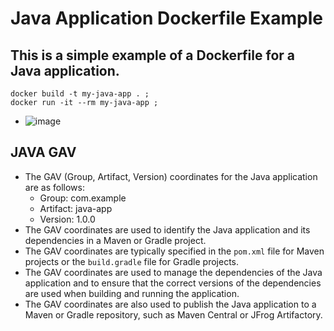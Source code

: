# Java Application Dockerfile Example

## This is a simple example of a Dockerfile for a Java application.
```
docker build -t my-java-app . ; 
docker run -it --rm my-java-app ; 
```
* ![image](https://github.com/user-attachments/assets/610f401e-996e-48da-acf2-34101e567d7d)

## JAVA GAV
* The GAV (Group, Artifact, Version) coordinates for the Java application are as follows:
  * Group: com.example
  * Artifact: java-app
  * Version: 1.0.0
* The GAV coordinates are used to identify the Java application and its dependencies in a Maven or Gradle project.
* The GAV coordinates are typically specified in the `pom.xml` file for Maven projects or the `build.gradle` file for Gradle projects.
* The GAV coordinates are used to manage the dependencies of the Java application and to ensure that the correct versions of the dependencies are used when building and running the application.
* The GAV coordinates are also used to publish the Java application to a Maven or Gradle repository, such as Maven Central or JFrog Artifactory.
